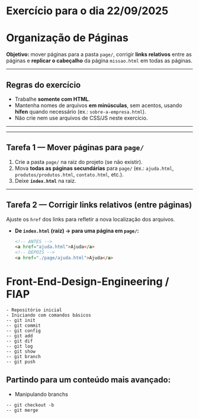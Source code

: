 # Exercício para o dia 22/09/2025
# Organização de Páginas

**Objetivo:** mover páginas para a pasta `page/`, corrigir **links relativos** entre as páginas e **replicar o cabeçalho** da página `missao.html` em todas as páginas.  

---

## Regras do exercício
- Trabalhe **somente com HTML**.
- Mantenha nomes de arquivos **em minúsculas**, sem acentos, usando **hífen** quando necessário (ex.: `sobre-a-empresa.html`).
- Não crie nem use arquivos de CSS/JS neste exercício.

---

---

## Tarefa 1 — Mover páginas para `page/`
1. Crie a pasta `page/` na raiz do projeto (se não existir).
2. Mova **todas as páginas secundárias** para `page/` (ex.: `ajuda.html`, `produtos/produtos.html`, `contato.html`, etc.).
3. Deixe **`index.html`** na raiz.

---

## Tarefa 2 — Corrigir links relativos (entre páginas)
Ajuste os `href` dos links para refletir a nova localização dos arquivos.

- **De `index.html` (raiz) → para uma página em `page/`:**
  ```html
  <!-- ANTES -->
  <a href="ajuda.html">Ajuda</a>
  <!-- DEPOIS -->
  <a href="./page/ajuda.html">Ajuda</a>


# Front-End-Design-Engineering / FIAP
```
- Repositório inicial
- Iniciando com comandos básicos
-- git init
-- git commit
-- git config
-- git add
-- git dif
-- git log
-- git show
-- git branch
-- git push
```
## Partindo para um conteúdo mais avançado:
- Manipulando branchs
```
-- git checkout -b
-- git merge

```

